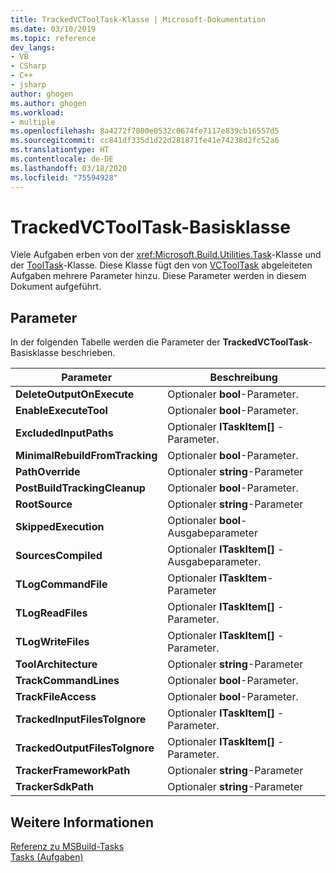 ```yaml
---
title: TrackedVCToolTask-Klasse | Microsoft-Dokumentation
ms.date: 03/10/2019
ms.topic: reference
dev_langs:
- VB
- CSharp
- C++
- jsharp
author: ghogen
ms.author: ghogen
ms.workload:
- multiple
ms.openlocfilehash: 8a4272f7800e0532c0674fe7117e839cb16557d5
ms.sourcegitcommit: cc841df335d1d22d281871fe41e74238d2fc52a6
ms.translationtype: HT
ms.contentlocale: de-DE
ms.lasthandoff: 03/18/2020
ms.locfileid: "75594928"
---
```

# <a name="trackedvctooltask-base-class"></a>TrackedVCToolTask-Basisklasse

Viele Aufgaben erben von der <xref:Microsoft.Build.Utilities.Task>-Klasse und der [ToolTask](/dotnet/api/microsoft.build.utilities.tooltask)-Klasse. Diese Klasse fügt den von [VCToolTask](../msbuild/vctooltask-base-class.md) abgeleiteten Aufgaben mehrere Parameter hinzu. Diese Parameter werden in diesem Dokument aufgeführt.

## <a name="parameters"></a>Parameter

In der folgenden Tabelle werden die Parameter der **TrackedVCToolTask**-Basisklasse beschrieben.

|Parameter|Beschreibung|
|---------------|-----------------|
|**DeleteOutputOnExecute**|Optionaler **bool**-Parameter.|
|**EnableExecuteTool**|Optionaler **bool**-Parameter.|
|**ExcludedInputPaths**|Optionaler **ITaskItem[]** -Parameter.|
|**MinimalRebuildFromTracking**|Optionaler **bool**-Parameter.|
|**PathOverride**|Optionaler **string**-Parameter|
|**PostBuildTrackingCleanup**|Optionaler **bool**-Parameter.|
|**RootSource**|Optionaler **string**-Parameter|
|**SkippedExecution**|Optionaler **bool**-Ausgabeparameter|
|**SourcesCompiled**|Optionaler **ITaskItem[]** -Ausgabeparameter.|
|**TLogCommandFile**|Optionaler **ITaskItem**-Parameter|
|**TLogReadFiles**|Optionaler **ITaskItem[]** -Parameter.|
|**TLogWriteFiles**|Optionaler **ITaskItem[]** -Parameter.|
|**ToolArchitecture**|Optionaler **string**-Parameter|
|**TrackCommandLines**|Optionaler **bool**-Parameter.|
|**TrackFileAccess**|Optionaler **bool**-Parameter.|
|**TrackedInputFilesToIgnore**|Optionaler **ITaskItem[]** -Parameter.|
|**TrackedOutputFilesToIgnore**|Optionaler **ITaskItem[]** -Parameter.|
|**TrackerFrameworkPath**|Optionaler **string**-Parameter|
|**TrackerSdkPath**|Optionaler **string**-Parameter|

## <a name="see-also"></a>Weitere Informationen

[Referenz zu MSBuild-Tasks](../msbuild/msbuild-task-reference.md)<br/>
[Tasks (Aufgaben)](../msbuild/msbuild-tasks.md)

